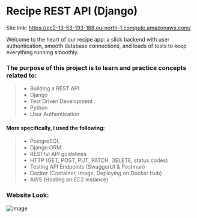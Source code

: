 # Recipe REST API (Django)
Site link: https://ec2-13-53-193-188.eu-north-1.compute.amazonaws.com/

Welcome to the heart of our recipe app: a slick backend with user authentication, smooth database connections, and loads of tests to keep everything running smoothly. 

### The purpose of this project is to learn and practice concepts related to:
> - Building a REST API
> - Django
> - Test Driven Development
> - Python
> - User Authentication

#### More specifically, I used the following:
> - PostgreSQL
> - Django ORM
> - RESTful API guidelines
> - HTTP (GET, POST, PUT, PATCH, DELETE, status codes)
> - Testing API Endpoints (SwaggerUI & Postman)
> - Docker (Container, Image, Deploying on Docker Hub)
> - AWS (Hosting an EC2 instance)


### Website Look:
![image](https://github.com/mposiel/recipe-app-api/assets/114227935/e348933b-d7f0-479d-b092-0fa76ec62487)

